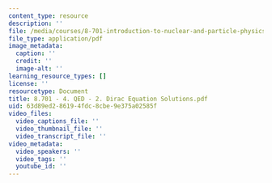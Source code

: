 ```yaml
---
content_type: resource
description: ''
file: /media/courses/8-701-introduction-to-nuclear-and-particle-physics-fall-2020/8701-4-qed-2-dirac-equation-solutions.pdf
file_type: application/pdf
image_metadata:
  caption: ''
  credit: ''
  image-alt: ''
learning_resource_types: []
license: ''
resourcetype: Document
title: 8.701 - 4. QED - 2. Dirac Equation Solutions.pdf
uid: 63d89ed2-8619-4fdc-8cbe-9e375a02585f
video_files:
  video_captions_file: ''
  video_thumbnail_file: ''
  video_transcript_file: ''
video_metadata:
  video_speakers: ''
  video_tags: ''
  youtube_id: ''
---
```

